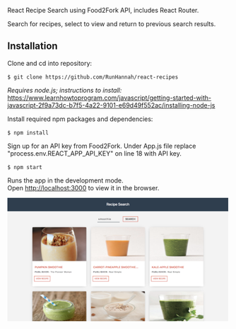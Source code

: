 React Recipe Search using Food2Fork API, includes React Router.

Search for recipes, select to view and return to previous search results.

## Installation

Clone and cd into repository:

```
$ git clone https://github.com/RunHannah/react-recipes
```

_Requires node.js; instructions to install:_ https://www.learnhowtoprogram.com/javascript/getting-started-with-javascript-2f9a73dc-b7f5-4a22-9101-e69d49f552ac/installing-node-js

Install required npm packages and dependencies:

```
$ npm install
```

Sign up for an API key from Food2Fork.
Under App.js file replace "process.env.REACT_APP_API_KEY" on line 18 with API key.

```
$ npm start
```

Runs the app in the development mode.<br>
Open [http://localhost:3000](http://localhost:3000) to view it in the browser.

<kbd><img src="src/smoothie.jpeg" style="width: 500px;"></kbd>

